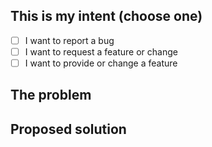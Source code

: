 ## This is my intent (choose one)

- [ ] I want to report a bug
- [ ] I want to request a feature or change
- [ ] I want to provide or change a feature

## The problem

<!-- describe the problem you encountered here. Could be a bug, a missing feature, a question that needs discussing… -->

## Proposed solution

<!-- anything that would help to get an idea of how the described problem could be solved: ideas, code snippets… -->
